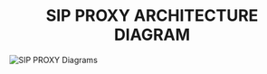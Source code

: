 <div align="center">
    <h1>SIP PROXY ARCHITECTURE DIAGRAM</h1>
</div>

![SIP PROXY Diagrams](https://github.com/git-mo-betta/VoIP/assets/119739482/ab8a404c-9a4e-406e-8ea8-ba8cf83349cb)

